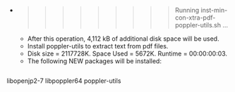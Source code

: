 * >>>>>>>>> Running inst-min-con-xtra-pdf-poppler-utils.sh ...
  * After this operation, 4,112 kB of additional disk space will be used.
  * Install poppler-utils to extract text from pdf files.
  * Disk size = 2117728K. Space Used = 5672K. Runtime = 00:00:00:03.
  * The following NEW packages will be installed:
  ```bash
libopenjp2-7 libpoppler64 poppler-utils
  ```
